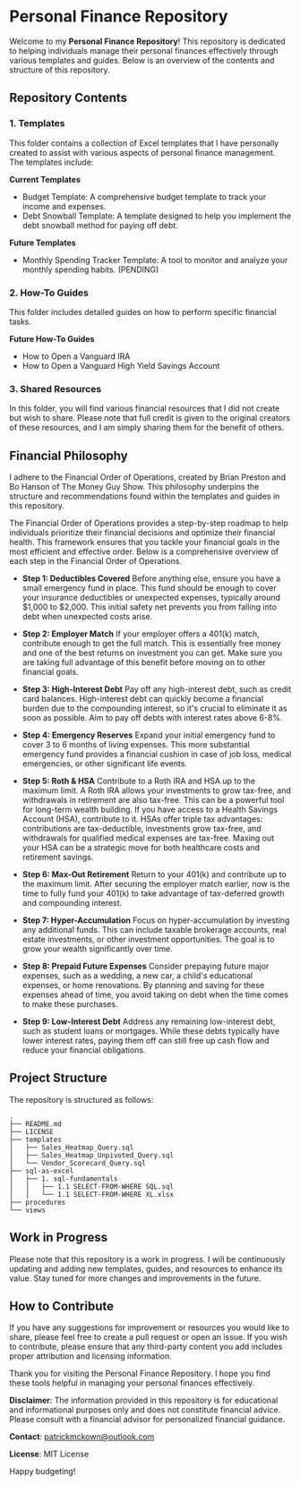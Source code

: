 # Personal Finance Repository
Welcome to my **Personal Finance Repository**! This repository is dedicated to helping individuals manage their personal finances effectively through various templates and guides. Below is an overview of the contents and structure of this repository.

## Repository Contents
### 1. Templates
This folder contains a collection of Excel templates that I have personally created to assist with various aspects of personal finance management. The templates include:

**Current Templates**
* Budget Template: A comprehensive budget template to track your income and expenses.
* Debt Snowball Template: A template designed to help you implement the debt snowball method for paying off debt.

**Future Templates**
* Monthly Spending Tracker Template: A tool to monitor and analyze your monthly spending habits. (PENDING)

### 2. How-To Guides
This folder includes detailed guides on how to perform specific financial tasks.

**Future How-To Guides**
* How to Open a Vanguard IRA
* How to Open a Vanguard High Yield Savings Account

### 3. Shared Resources
In this folder, you will find various financial resources that I did not create but wish to share. Please note that full credit is given to the original creators of these resources, and I am simply sharing them for the benefit of others.

## Financial Philosophy
I adhere to the Financial Order of Operations, created by Brian Preston and Bo Hanson of The Money Guy Show. This philosophy underpins the structure and recommendations found within the templates and guides in this repository.

The Financial Order of Operations provides a step-by-step roadmap to help individuals prioritize their financial decisions and optimize their financial health. This framework ensures that you tackle your financial goals in the most efficient and effective order. Below is a comprehensive overview of each step in the Financial Order of Operations.

* **Step 1: Deductibles Covered**
Before anything else, ensure you have a small emergency fund in place. This fund should be enough to cover your insurance deductibles or unexpected expenses, typically around $1,000 to $2,000. This initial safety net prevents you from falling into debt when unexpected costs arise.

* **Step 2: Employer Match**
If your employer offers a 401(k) match, contribute enough to get the full match. This is essentially free money and one of the best returns on investment you can get. Make sure you are taking full advantage of this benefit before moving on to other financial goals.

* **Step 3: High-Interest Debt**
Pay off any high-interest debt, such as credit card balances. High-interest debt can quickly become a financial burden due to the compounding interest, so it's crucial to eliminate it as soon as possible. Aim to pay off debts with interest rates above 6-8%.

* **Step 4: Emergency Reserves**
Expand your initial emergency fund to cover 3 to 6 months of living expenses. This more substantial emergency fund provides a financial cushion in case of job loss, medical emergencies, or other significant life events.

* **Step 5: Roth & HSA**
Contribute to a Roth IRA and HSA up to the maximum limit. A Roth IRA allows your investments to grow tax-free, and withdrawals in retirement are also tax-free. This can be a powerful tool for long-term wealth building. If you have access to a Health Savings Account (HSA), contribute to it. HSAs offer triple tax advantages: contributions are tax-deductible, investments grow tax-free, and withdrawals for qualified medical expenses are tax-free. Maxing out your HSA can be a strategic move for both healthcare costs and retirement savings.

* **Step 6: Max-Out Retirement**
Return to your 401(k) and contribute up to the maximum limit. After securing the employer match earlier, now is the time to fully fund your 401(k) to take advantage of tax-deferred growth and compounding interest.

* **Step 7: Hyper-Accumulation**
Focus on hyper-accumulation by investing any additional funds. This can include taxable brokerage accounts, real estate investments, or other investment opportunities. The goal is to grow your wealth significantly over time.

* **Step 8: Prepaid Future Expenses**
Consider prepaying future major expenses, such as a wedding, a new car, a child's educational expenses, or home renovations. By planning and saving for these expenses ahead of time, you avoid taking on debt when the time comes to make these purchases.

* **Step 9: Low-Interest Debt**
Address any remaining low-interest debt, such as student loans or mortgages. While these debts typically have lower interest rates, paying them off can still free up cash flow and reduce your financial obligations.

## Project Structure
The repository is structured as follows:

```Copy code
.
├── README.md
├── LICENSE
├── templates
│   ├── Sales_Heatmap_Query.sql
│   ├── Sales_Heatmap_Unpivoted_Query.sql
│   └── Vendor_Scorecard_Query.sql
├── sql-as-excel
│   ├── 1. sql-fundamentals
│   │   ├── 1.1 SELECT-FROM-WHERE SQL.sql
│   │   └── 1.1 SELECT-FROM-WHERE XL.xlsx
├── procedures
└── views
```

## Work in Progress
Please note that this repository is a work in progress. I will be continuously updating and adding new templates, guides, and resources to enhance its value. Stay tuned for more changes and improvements in the future.

## How to Contribute
If you have any suggestions for improvement or resources you would like to share, please feel free to create a pull request or open an issue. If you wish to contribute, please ensure that any third-party content you add includes proper attribution and licensing information.

Thank you for visiting the Personal Finance Repository. I hope you find these tools helpful in managing your personal finances effectively.

**Disclaimer**: The information provided in this repository is for educational and informational purposes only and does not constitute financial advice. Please consult with a financial advisor for personalized financial guidance.

**Contact**: patrickmckown@outlook.com

**License**: MIT License

Happy budgeting!
